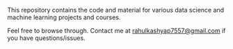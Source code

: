 This repository contains the code and material for various data science and machine learning projects and courses. 

Feel free to browse through. Contact me at rahulkashyap7557@gmail.com if you have questions/issues.
